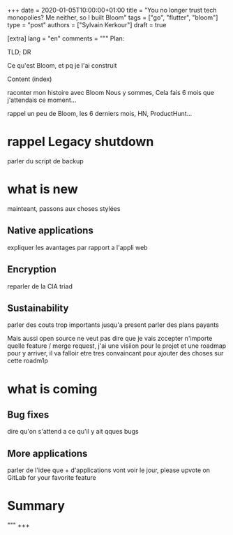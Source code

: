 +++
date = 2020-01-05T10:00:00+01:00
title = "You no longer trust tech monopolies? Me neither, so I built Bloom"
tags = ["go", "flutter", "bloom"]
type = "post"
authors = ["Sylvain Kerkour"]
draft = true

[extra]
lang = "en"
comments = """
Plan:

TLD; DR

Ce qu'est Bloom, et pq je l'ai construit

Content (index)

raconter mon histoire avec Bloom
Nous y sommes, Cela fais 6 mois que j'attendais ce moment...

rappel un peu de Bloom, les 6 derniers mois, HN, ProductHunt...

# rappel Legacy shutdown

parler du script de backup

# what is new

mainteant, passons aux choses stylées

## Native applications

expliquer les avantages par rapport a l'appli web

## Encryption

reparler de la CIA triad


## Sustainability

parler des couts trop importants jusqu'a present
parler des plans payants

Mais aussi open source ne veut pas dire que je vais zccepter n'importe quelle feature / merge request, j'ai une visiion pour le projet et une roadmap pour y arriver, il va falloir etre tres convaincant pour ajouter des choses sur cette roadm1p

# what is coming

## Bug fixes

dire qu'on s'attend a ce qu'il y ait qques bugs

## More applications

parler de l'idee que + d'applications vont voir le jour, please upvote on GitLab for your favorite feature

# Summary
"""
+++
